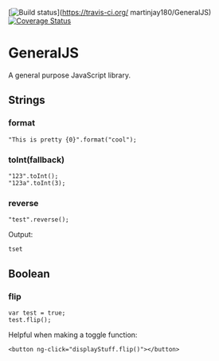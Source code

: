 [![Build status](https://secure.travis-ci.org/martinjay180/GeneralJS.png)](https://travis-ci.org/ martinjay180/GeneralJS)  [![Coverage Status](https://coveralls.io/repos/martinjay180/GeneralJS/badge.svg)](https://coveralls.io/github/martinjay180/GeneralJS?branch=master)

# GeneralJS
A general purpose JavaScript library.

## Strings

### format

    "This is pretty {0}".format("cool");
    
### toInt(fallback)

    "123".toInt();
    "123a".toInt(3);
    
### reverse

    "test".reverse();
    
Output:

    tset
    
## Boolean

### flip

    var test = true;
    test.flip();

Helpful when making a toggle function:

    <button ng-click="displayStuff.flip()"></button>
